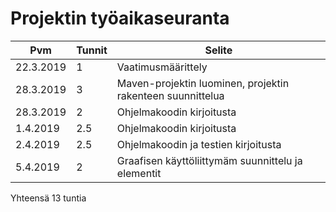 # Projektin työaikaseuranta

|Pvm		|Tunnit |Selite			|
|---------------|-------|-----------------------|
|22.3.2019	|1	|Vaatimusmäärittely	|
|28.3.2019  |3  |Maven-projektin luominen, projektin rakenteen suunnittelua|
|28.3.2019  |2  |Ohjelmakoodin kirjoitusta |
|1.4.2019   |2.5|Ohjelmakoodin kirjoitusta |
|2.4.2019   |2.5|Ohjelmakoodin ja testien kirjoitusta |
|5.4.2019   |2  |Graafisen käyttöliittymäm suunnittelu ja elementit|

Yhteensä 13 tuntia
